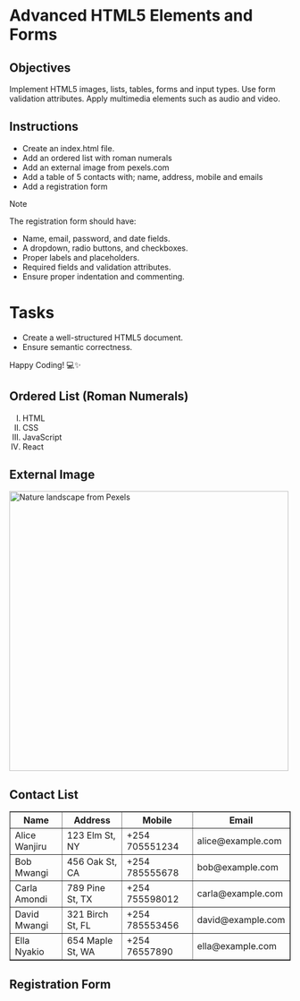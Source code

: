 # Advanced HTML5 Elements and Forms

## Objectives
Implement HTML5 images, lists, tables, forms and input types.
Use form validation attributes.
Apply multimedia elements such as audio and video.

## Instructions

- Create an index.html file.
- Add an ordered list with roman numerals
- Add an external image from pexels.com
- Add a table of 5 contacts with; name, address, mobile and emails
- Add a registration form

>[!NOTE]
>  The registration form should have:
>- Name, email, password, and date fields.
>- A dropdown, radio buttons, and checkboxes.
>- Proper labels and placeholders.
>- Required fields and validation attributes.
>- Ensure proper indentation and commenting.
 
# Tasks
- Create a well-structured HTML5 document.
- Ensure semantic correctness.

Happy Coding! 💻✨



<!DOCTYPE html>
<html lang="en">
<head>
  <meta charset="UTF-8" />
  <meta name="viewport" content="width=device-width, initial-scale=1.0" />
  <title>HTML5 Advanced Elements and Forms</title>
</head>
<body>

  <!-- Ordered List with Roman Numerals -->
  <section>
    <h2>Ordered List (Roman Numerals)</h2>
    <ol type="I">
      <li>HTML</li>
      <li>CSS</li>
      <li>JavaScript</li>
      <li>React</li>
    </ol>
  </section>

  <!-- External Image from Pexels -->
  <section>
    <h2>External Image</h2>
    <img src="https://images.pexels.com/photos/1103970/pexels-photo-1103970.jpeg" 
         alt="Nature landscape from Pexels" width="500" />
  </section>

  <!-- Table of Contacts -->
  <section>
    <h2>Contact List</h2>
    <table border="1" cellpadding="10" cellspacing="0">
      <thead>
        <tr>
          <th>Name</th>
          <th>Address</th>
          <th>Mobile</th>
          <th>Email</th>
        </tr>
      </thead>
      <tbody>
        <tr>
          <td>Alice Wanjiru</td>
          <td>123 Elm St, NY</td>
          <td>+254 705551234</td>
          <td>alice@example.com</td>
        </tr>
        <tr>
          <td>Bob Mwangi</td>
          <td>456 Oak St, CA</td>
          <td>+254 785555678</td>
          <td>bob@example.com</td>
        </tr>
        <tr>
          <td>Carla Amondi</td>
          <td>789 Pine St, TX</td>
          <td>+254 755598012</td>
          <td>carla@example.com</td>
        </tr>
        <tr>
          <td>David Mwangi</td>
          <td>321 Birch St, FL</td>
          <td>+254 785553456</td>
          <td>david@example.com</td>
        </tr>
        <tr>
          <td>Ella Nyakio</td>
          <td>654 Maple St, WA</td>
          <td>+254 76557890</td>
          <td>ella@example.com</td>
        </tr>
      </tbody>
    </table>
  </section>

  <!-- Registration Form -->
  <section>
    <h2>Registration Form</h2>
    <form action="#" method="post">


